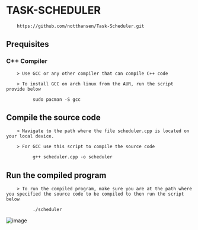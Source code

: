 # TASK-SCHEDULER

        https://github.com/notthansen/Task-Scheduler.git

## Prequisites

### C++ Compiler
    
        > Use GCC or any other compiler that can compile C++ code
    
        > To install GCC on arch linux from the AUR, run the script provide below

              sudo pacman -S gcc     

## Compile the source code

        > Navigate to the path where the file scheduler.cpp is located on your local device. 
        
        > For GCC use this script to compile the source code

              g++ scheduler.cpp -o scheduler

## Run the compiled program

        > To run the compiled program, make sure you are at the path where you specified the source code to be compiled to then run the script below

              ./scheduler

![image](https://github.com/user-attachments/assets/f0828743-7b85-436a-9430-fe28add47814)


          
  
 
